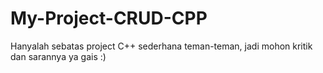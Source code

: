 # My-Project-CRUD-CPP
Hanyalah sebatas project C++ sederhana teman-teman, jadi mohon kritik dan sarannya ya gais :)

